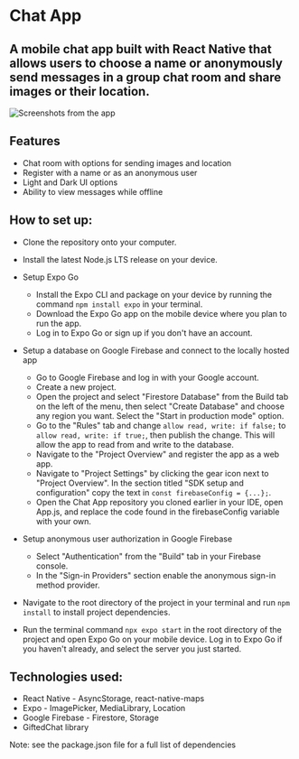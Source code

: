 # Chat App

## A mobile chat app built with React Native that allows users to choose a name or anonymously send messages in a group chat room and share images or their location.

![Screenshots from the app](https://i.imgur.com/RBM8qon.png)

## Features
- Chat room with options for sending images and location
- Register with a name or as an anonymous user
- Light and Dark UI options
- Ability to view messages while offline

## How to set up:
- Clone the repository onto your computer.

- Install the latest Node.js LTS release on your device.

- Setup Expo Go
  - Install the Expo CLI and package on your device by running the command `npm install expo` in your terminal.
  - Download the Expo Go app on the mobile device where you plan to run the app.
  - Log in to Expo Go or sign up if you don't have an account.

- Setup a database on Google Firebase and connect to the locally hosted app
  - Go to Google Firebase and log in with your Google account.
  - Create a new project.
  - Open the project and select "Firestore Database" from the Build tab on the left of the menu, then select "Create Database" and choose any region you want. Select the "Start in production mode" option.
  - Go to the "Rules" tab and change `allow read, write: if false;` to `allow read, write: if true;`, then publish the change. This will allow the app to read from and write to the database.
  - Navigate to the "Project Overview" and register the app as a web app.
  - Navigate to "Project Settings" by clicking the gear icon next to "Project Overview". In the section titled "SDK setup and configuration" copy the text in `const firebaseConfig = {...};`.
  - Open the Chat App repository you cloned earlier in your IDE, open App.js, and replace the code found in the firebaseConfig variable with your own.
 
- Setup anonymous user authorization in Google Firebase
  - Select "Authentication" from the "Build" tab in your Firebase console.
  - In the "Sign-in Providers" section enable the anonymous sign-in method provider.

- Navigate to the root directory of the project in your terminal and run `npm install` to install project dependencies.
- Run the terminal command `npx expo start` in the root directory of the project and open Expo Go on your mobile device. Log in to Expo Go if you haven't already, and select the server you just started.

## Technologies used:
- React Native - AsyncStorage, react-native-maps
- Expo - ImagePicker, MediaLibrary, Location
- Google Firebase - Firestore, Storage
- GiftedChat library

Note: see the package.json file for a full list of dependencies
